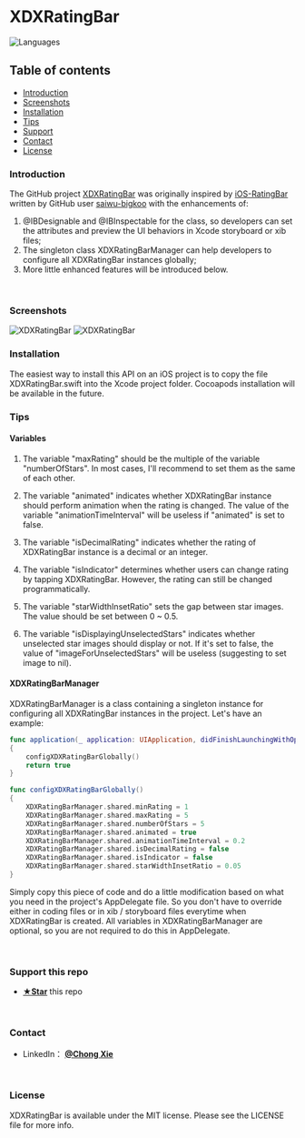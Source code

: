 # XDXRatingBar

![Languages](https://img.shields.io/badge/language-swift%20|%20objc-FF69B4.svg?style=plastic)

## Table of contents
* [Introduction](#introduction)
* [Screenshots](#screenshots)
* [Installation](#installation)
* [Tips](#tips)
* [Support](#support)
* [Contact](#contact)
* [License](#license)

### <a id="introduction"></a>Introduction

The GitHub project [XDXRatingBar](https://github.com/6xieapplexia6/XDXRatingBar) was originally inspired by [iOS-RatingBar](https://github.com/saiwu-bigkoo/iOS-RatingBar) written by GitHub user [saiwu-bigkoo](https://github.com/saiwu-bigkoo) with the enhancements of: 

1. @IBDesignable and @IBInspectable for the class, so developers can set the attributes and preview the UI behaviors in Xcode storyboard or xib files;
2. The singleton class XDXRatingBarManager can help developers to configure all XDXRatingBar instances globally;
3. More little enhanced features will be introduced below.

<br/>

### <a id="screenshots"></a>Screenshots
![XDXRatingBar](https://github.com/6xieapplexia6/XDXRatingBar/one_star.png)
![XDXRatingBar](https://github.com/6xieapplexia6/XDXRatingBar/three_stars.png)
<br/>

### <a id="installation"></a>Installation
The easiest way to install this API on an iOS project is to copy the file XDXRatingBar.swift into the Xcode project folder.
Cocoapods installation will be available in the future.
<br/>

### <a id="tips"></a>Tips

#### Variables

1. The variable "maxRating" should be the multiple of the variable "numberOfStars". In most cases, I'll recommend to set them as the same of each other.

2. The variable "animated" indicates whether XDXRatingBar instance should perform animation when the rating is changed. The value of the variable "animationTimeInterval" will be useless if "animated" is set to false.

3. The variable "isDecimalRating" indicates whether the rating of XDXRatingBar instance is a decimal or an integer.

4. The variable "isIndicator" determines whether users can change rating by tapping XDXRatingBar. However, the rating can still be changed programmatically.

5. The variable "starWidthInsetRatio" sets the gap between star images. The value should be set between 0 ~ 0.5.

6. The variable "isDisplayingUnselectedStars" indicates whether unselected star images should display or not. If it's set to false, the value of "imageForUnselectedStars" will be useless (suggesting to set image to nil).

#### XDXRatingBarManager

XDXRatingBarManager is a class containing a singleton instance for configuring all XDXRatingBar instances in the project. Let's have an example:

```swift
func application(_ application: UIApplication, didFinishLaunchingWithOptions launchOptions: [UIApplicationLaunchOptionsKey: Any]?) -> Bool 
{
    configXDXRatingBarGlobally()
    return true
}

func configXDXRatingBarGlobally()
{
    XDXRatingBarManager.shared.minRating = 1
    XDXRatingBarManager.shared.maxRating = 5
    XDXRatingBarManager.shared.numberOfStars = 5
    XDXRatingBarManager.shared.animated = true
    XDXRatingBarManager.shared.animationTimeInterval = 0.2
    XDXRatingBarManager.shared.isDecimalRating = false
    XDXRatingBarManager.shared.isIndicator = false
    XDXRatingBarManager.shared.starWidthInsetRatio = 0.05
}
```

Simply copy this piece of code and do a little modification based on what you need in the project's AppDelegate file. So you don't have to override either in coding files or in xib / storyboard files everytime when XDXRatingBar is created. All variables in XDXRatingBarManager are optional, so you are not required to do this in AppDelegate.

<br/>

### <a id="support"></a>Support this repo
* [**★Star**](#) this repo 
<br/>

### <a id="contact"></a>Contact
* LinkedIn： [**@Chong Xie**](https://www.linkedin.com/in/chongx)
<br/>

### License
XDXRatingBar is available under the MIT license. Please see the LICENSE file for more info.